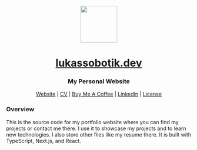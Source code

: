 <p align="center">
<img style="align:center;" src="/public/favicon.ico" alt="" width="100" />
<h1 align="center"><a href="https://lukassobotik.dev">lukassobotik.dev</a></h1>
<h3 align="center">My Personal Website</h3>
<p align="center">
<a href="https://lukassobotik.dev">Website</a> | <a href="https://lukassobotik.dev/resume/java.pdf">CV</a> | <a href="https://www.buymeacoffee.com/lukassobotik">Buy Me A Coffee</a> | <a href="https://www.linkedin.com/in/lukassobotik/">LinkedIn</a> | <a href="https://github.com/lukassobotik/personal-website/blob/main/LICENSE">License</a>
</p>

### Overview
This is the source code for my portfolio website where you can find my projects or contact me there.
I use it to showcase my projects and to learn new technologies. I also store other files like my resume there.
It is built with TypeScript, Next.js, and React. 
